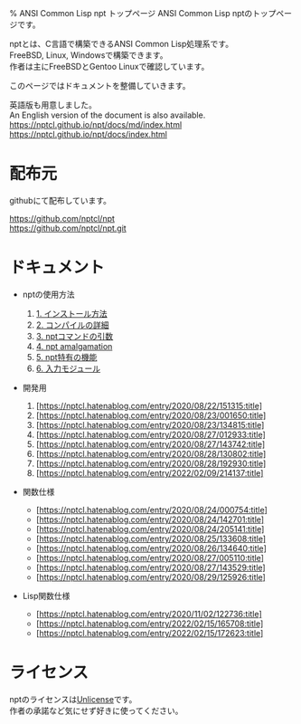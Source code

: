 % ANSI Common Lisp npt トップページ
ANSI Common Lisp nptのトップページです。  

nptとは、C言語で構築できるANSI Common Lisp処理系です。  
FreeBSD, Linux, Windowsで構築できます。  
作者は主にFreeBSDとGentoo Linuxで確認しています。

このページではドキュメントを整備していきます。

英語版も用意しました。  
An English version of the document is also available.  
https://nptcl.github.io/npt/docs/md/index.html  
https://nptcl.github.io/npt/docs/index.html

# 配布元

githubにて配布しています。

https://github.com/nptcl/npt  
https://github.com/nptcl/npt.git


# ドキュメント

- nptの使用方法
  1. [1. インストール方法](A1_Install.html)
  2. [2. コンパイルの詳細](A2_Compilation.html)
  3. [3. nptコマンドの引数](A3_Arguments.html)
  4. [4. npt amalgamation](A4_Amalgamation.html)
  5. [5. npt特有の機能](A5_Features.html)
  6. [6. 入力モジュール](A6_Input.html)

- 開発用
  1. [https://nptcl.hatenablog.com/entry/2020/08/22/151315:title]
  2. [https://nptcl.hatenablog.com/entry/2020/08/23/001650:title]
  3. [https://nptcl.hatenablog.com/entry/2020/08/23/134815:title]
  4. [https://nptcl.hatenablog.com/entry/2020/08/27/012933:title]
  5. [https://nptcl.hatenablog.com/entry/2020/08/27/143742:title]
  6. [https://nptcl.hatenablog.com/entry/2020/08/28/130802:title]
  7. [https://nptcl.hatenablog.com/entry/2020/08/28/192930:title]
  8. [https://nptcl.hatenablog.com/entry/2022/02/09/214137:title]

- 関数仕様
  - [https://nptcl.hatenablog.com/entry/2020/08/24/000754:title]
  - [https://nptcl.hatenablog.com/entry/2020/08/24/142701:title]
  - [https://nptcl.hatenablog.com/entry/2020/08/24/205141:title]
  - [https://nptcl.hatenablog.com/entry/2020/08/25/133608:title]
  - [https://nptcl.hatenablog.com/entry/2020/08/26/134640:title]
  - [https://nptcl.hatenablog.com/entry/2020/08/27/005110:title]
  - [https://nptcl.hatenablog.com/entry/2020/08/27/143529:title]
  - [https://nptcl.hatenablog.com/entry/2020/08/29/125926:title]

- Lisp関数仕様
  - [https://nptcl.hatenablog.com/entry/2020/11/02/122736:title]
  - [https://nptcl.hatenablog.com/entry/2022/02/15/165708:title]
  - [https://nptcl.hatenablog.com/entry/2022/02/15/172623:title]


# ライセンス

nptのライセンスは[Unlicense](https://unlicense.org/)です。  
作者の承諾など気にせず好きに使ってください。
